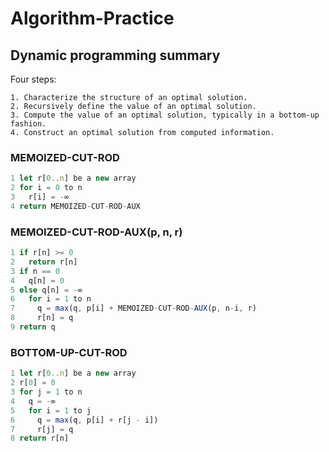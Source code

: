 # Algorithm-Practice
## Dynamic programming summary
Four steps:
```
1. Characterize the structure of an optimal solution.
2. Recursively define the value of an optimal solution.
3. Compute the value of an optimal solution, typically in a bottom-up fashion.
4. Construct an optimal solution from computed information.
```

### MEMOIZED-CUT-ROD 
```javascript
1 let r[0..n] be a new array
2 for i = 0 to n
3   r[i] = -∞
4 return MEMOIZED-CUT-ROD-AUX
```

### MEMOIZED-CUT-ROD-AUX(p, n, r)
```javascript
1 if r[n] >= 0
2   return r[n]
3 if n == 0
4   q[n] = 0
5 else q[n] = -∞
6   for i = 1 to n
7     q = max(q, p[i] + MEMOIZED-CUT-ROD-AUX(p, n-i, r)
8     r[n] = q
9 return q
```

### BOTTOM-UP-CUT-ROD
```javascript
1 let r[0..n] be a new array 
2 r[0] = 0
3 for j = 1 to n
4   q = -∞
5   for i = 1 to j
6     q = max(q, p[i] + r[j - i])
7     r[j] = q
8 return r[n]
```


